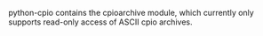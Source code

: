 python-cpio contains the cpioarchive module, which currently only supports read-only access of ASCII cpio archives.
